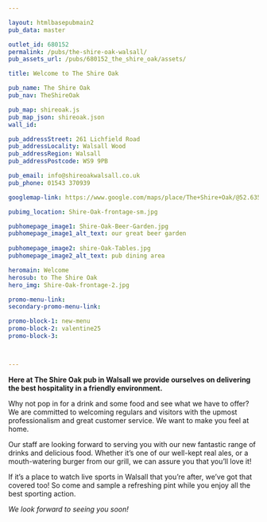 ```yaml
---

layout: htmlbasepubmain2
pub_data: master

outlet_id: 680152
permalink: /pubs/the-shire-oak-walsall/
pub_assets_url: /pubs/680152_the_shire_oak/assets/

title: Welcome to The Shire Oak

pub_name: The Shire Oak
pub_nav: TheShireOak

pub_map: shireoak.js
pub_map_json: shireoak.json
wall_id:

pub_addressStreet: 261 Lichfield Road
pub_addressLocality: Walsall Wood
pub_addressRegion: Walsall
pub_addressPostcode: WS9 9PB

pub_email: info@shireoakwalsall.co.uk
pub_phone: 01543 370939

googlemap-link: https://www.google.com/maps/place/The+Shire+Oak/@52.635792,-1.916967,16z/data=!4m5!3m4!1s0x0:0xb846f57138538a21!8m2!3d52.6357918!4d-1.9169239?hl=en-GB

pubimg_location: Shire-Oak-frontage-sm.jpg

pubhomepage_image1: Shire-Oak-Beer-Garden.jpg
pubhomepage_image1_alt_text: our great beer garden
 
pubhomepage_image2: shire-Oak-Tables.jpg
pubhomepage_image2_alt_text: pub dining area

heromain: Welcome
herosub: to The Shire Oak
hero_img: Shire-Oak-frontage-2.jpg

promo-menu-link:
secondary-promo-menu-link:

promo-block-1: new-menu
promo-block-2: valentine25
promo-block-3: 



---
```



**Here at The Shire Oak pub in Walsall we provide ourselves on delivering the best hospitality in a friendly environment.**

Why not pop in for a drink and some food and see what we have to offer? We are committed to welcoming regulars and visitors with the upmost professionalism and great customer service. We want to make you feel at home.

Our staff are looking forward to serving you with our new fantastic range of drinks and delicious food. Whether it’s one of our well-kept real ales, or a mouth-watering burger from our grill, we can assure you that you’ll love it!

If it’s a place to watch live sports in Walsall that you’re after, we’ve got that covered too! So come and sample a refreshing pint while you enjoy all the best sporting action.

*We look forward to seeing you soon!*